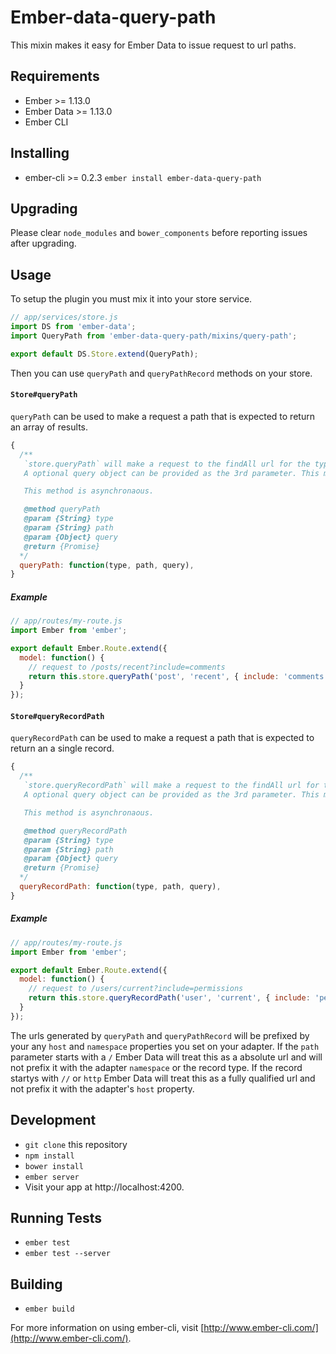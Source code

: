 # Ember-data-query-path

This mixin makes it easy for Ember Data to issue request to url paths.

## Requirements
* Ember >= 1.13.0
* Ember Data >= 1.13.0
* Ember CLI

## Installing

* ember-cli >= 0.2.3 `ember install ember-data-query-path`

## Upgrading

Please clear `node_modules` and `bower_components` before reporting issues after upgrading.

## Usage

To setup the plugin you must mix it into your store service.
```js
// app/services/store.js
import DS from 'ember-data';
import QueryPath from 'ember-data-query-path/mixins/query-path';

export default DS.Store.extend(QueryPath);
```

Then you can use `queryPath` and `queryPathRecord` methods on your store.

#### `Store#queryPath`
`queryPath` can be used to make a request a path that is expected to return an array of results.

```js
{
  /**
   `store.queryPath` will make a request to the findAll url for the type + the `path` argument provided as the 2nd parameter.
   A optional query object can be provided as the 3rd parameter. This method assumes your api will return an array of records as its response.

   This method is asynchronaous.

   @method queryPath
   @param {String} type
   @param {String} path
   @param {Object} query
   @return {Promise}
  */
  queryPath: function(type, path, query),
}
```

##### Example

```js
// app/routes/my-route.js
import Ember from 'ember';

export default Ember.Route.extend({
  model: function() {
    // request to /posts/recent?include=comments
    return this.store.queryPath('post', 'recent', { include: 'comments' });
  }
});
```

#### `Store#queryRecordPath`

`queryRecordPath` can be used to make a request a path that is expected to return an a single record.

```js
{
  /**
   `store.queryRecordPath` will make a request to the findAll url for the type + the `path` argument provided as the 2nd parameter.
   A optional query object can be provided as the 3rd parameter. This method assumes your api will return a single record as its response.

   This method is asynchronaous.

   @method queryRecordPath
   @param {String} type
   @param {String} path
   @param {Object} query
   @return {Promise}
  */
  queryRecordPath: function(type, path, query),
}
```

##### Example

```js
// app/routes/my-route.js
import Ember from 'ember';

export default Ember.Route.extend({
  model: function() {
    // request to /users/current?include=permissions
    return this.store.queryRecordPath('user', 'current', { include: 'permissions' });
  }
});
```

The urls generated by `queryPath` and `queryPathRecord` will be prefixed by your any `host` and `namespace` properties you set on your adapter. If the `path` parameter starts with a `/` Ember Data will treat this as a absolute url and will not prefix it with the adapter `namespace` or the record type. If the record startys with `//` or `http` Ember Data will treat this as a fully qualified url and not prefix it with the adapter's `host` property.


## Development

* `git clone` this repository
* `npm install`
* `bower install`
* `ember server`
* Visit your app at http://localhost:4200.

## Running Tests

* `ember test`
* `ember test --server`

## Building

* `ember build`

For more information on using ember-cli, visit [http://www.ember-cli.com/](http://www.ember-cli.com/).
